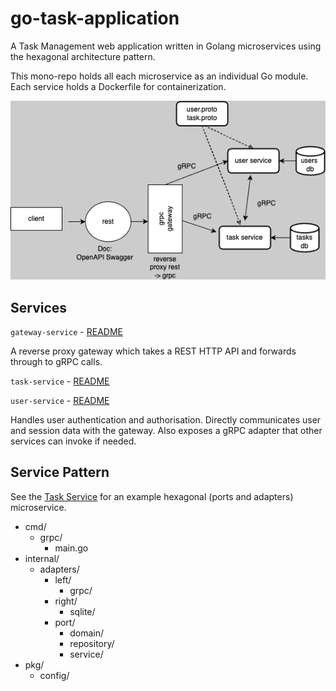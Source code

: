 # go-task-application

A Task Management web application written in Golang microservices using the hexagonal architecture pattern.

This mono-repo holds all each microservice as an individual Go module. Each service holds a Dockerfile for containerization.

![](docs/diagram.png)

## Services 

`gateway-service` - [README](https://github.com/samverrall/go-task-application/blob/main/gateway-service/README.md)

A reverse proxy gateway which takes a REST HTTP API and forwards through to gRPC calls.

`task-service` - [README](https://github.com/samverrall/go-task-application/blob/main/task-service/README.md)


`user-service` - [README](https://github.com/samverrall/go-task-application/blob/main/user-service/README.md)

Handles user authentication and authorisation. Directly communicates user and session data with the gateway. Also exposes a gRPC adapter that other services can invoke if needed.

## Service Pattern 

See the [Task Service](https://github.com/samverrall/go-task-application/tree/main/task-service) for an example hexagonal (ports and adapters) microservice.

- cmd/
	- grpc/
		- main.go
- internal/
	- adapters/
		- left/
			- grpc/
		- right/
			- sqlite/
		- port/
			- domain/
			- repository/
			- service/
- pkg/
	- config/
